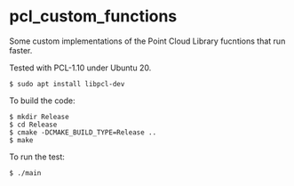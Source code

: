 # pcl_custom_functions
Some custom implementations of the Point Cloud Library fucntions that run faster. 

Tested with PCL-1.10 under Ubuntu 20.
```
$ sudo apt install libpcl-dev
```

To build the code: 
```
$ mkdir Release
$ cd Release
$ cmake -DCMAKE_BUILD_TYPE=Release .. 
$ make
```

To run the test: 
```
$ ./main
```



